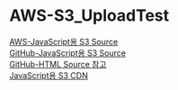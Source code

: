 # AWS-S3_UploadTest
[AWS-JavaScript용 S3 Source](https://docs.aws.amazon.com/ko_kr/sdk-for-javascript/v2/developer-guide/s3-examples.html)   
[GitHub-JavaScript용 S3 Source](https://github.com/awsdocs/aws-doc-sdk-examples/blob/master/javascript/example_code/s3/s3_photoExample.js)   
[GitHub-HTML Source 참고](https://github.com/awsdocs/aws-doc-sdk-examples/blob/master/javascript/example_code/s3/s3_photoExample.html)   
[JavaScript용 S3 CDN](https://docs.aws.amazon.com/ko_kr/AWSJavaScriptSDK/latest/index.html)
